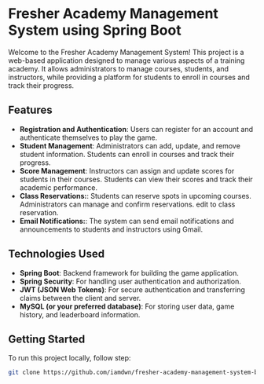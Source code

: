 ﻿# Fresher Academy Management System using Spring Boot

Welcome to the Fresher Academy Management System! This project is a web-based application designed to manage various aspects of a training academy. It allows administrators to manage courses, students, and instructors, while providing a platform for students to enroll in courses and track their progress.

## Features

- **Registration and Authentication**: Users can register for an account and authenticate themselves to play the game.
- **Student Management**: Administrators can add, update, and remove student information. Students can enroll in courses and track their progress.
- **Score Management**: Instructors can assign and update scores for students in their courses. Students can view their scores and track their academic performance.
- **Class Reservations:**: Students can reserve spots in upcoming courses. Administrators can manage and confirm reservations. edit to class reservation.
- **Email Notifications:**: The system can send email notifications and announcements to students and instructors using Gmail.

## Technologies Used

- **Spring Boot**: Backend framework for building the game application.
- **Spring Security**: For handling user authentication and authorization.
- **JWT (JSON Web Tokens)**: For secure authentication and transferring claims between the client and server.
- **MySQL (or your preferred database)**: For storing user data, game history, and leaderboard information.

## Getting Started

To run this project locally, follow step:

   ```bash
   git clone https://github.com/iamdwn/fresher-academy-management-system-be.git

